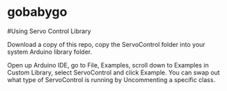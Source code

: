 # gobabygo

#Using Servo Control Library

Download a copy of this repo, copy the ServoControl folder into your system Arduino library folder. 

Open up Arduino IDE, go to File, Examples, scroll down to Examples in Custom Library, select ServoControl and click Example.
You can swap out what type of ServoControl is running by Uncommenting a specific class.
